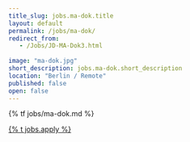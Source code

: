 ```yaml
---
title_slug: jobs.ma-dok.title
layout: default
permalink: /jobs/ma-dok/
redirect_from:
   - /Jobs/JD-MA-Dok3.html
   
image: "ma-dok.jpg"
short_description: jobs.ma-dok.short_description
location: "Berlin / Remote"
published: false
open: false
---
```


{% tf jobs/ma-dok.md %}

<div class="d-grid gap-2 col-4 mx-auto mt-5">
<a href="mailto:jobs-scs@osb-alliance.com?subject={% t jobs.ma-dok.title %}" class="btn btn-secondary btn-lg">{% t jobs.apply %}</a>
</div>